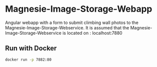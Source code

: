 # Magnesie-Image-Storage-Webapp

Angular webapp with a form to submit climbing wall photos to the Magnesie-Image-Storage-Webservice.
It is assumed that the Magnesie-Image-Storage-Webservice is located on : localhost:7880

## Run with Docker

```sh
docker run -p 7882:80
```
